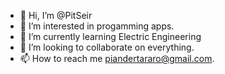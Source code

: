 - 👋 Hi, I’m @PitSeir
- 👀 I’m interested in progamming apps.
- 🌱 I’m currently learning Electric Engineering
- 💞️ I’m looking to collaborate on everything.
- 📫 How to reach me piandertararo@gmail.com.

<!---
PitSeir/PitSeir is a ✨ special ✨ repository because its `README.md` (this file) appears on your GitHub profile.
You can click the Preview link to take a look at your changes.
--->
